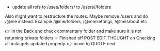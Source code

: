 -  update all refs to /uses/folders/ to /users/<id>/folders

Also might want to restructure the routes. Maybe remove /users and do /@me instead. Example /@me/folders, /@me/settings, /@me/about etc

👉 In the Back end check commentary folder and make sure it is not returning private folders
✅ Finished off POST EDIT THOUGHT on Checking all data gets updated properly.
👉 move to QUOTE next
